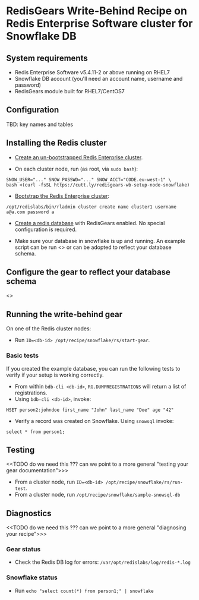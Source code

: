 # RedisGears Write-Behind Recipe on Redis Enterprise Software cluster for Snowflake DB

## System requirements

* Redis Enterprise Software v5.4.11-2 or above running on RHEL7
* Snowflake DB account (you'll need an account name, username and password)
* RedisGears module built for RHEL7/CentOS7

## Configuration

TBD: key names and tables

## Installing the Redis cluster

* [Create an un-bootstrapped Redis Enterprise cluster](https://docs.redislabs.com/latest/rs/installing-upgrading/downloading-installing/).

* On each cluster node, run (as root, via `sudo bash`):
```
SNOW_USER="..." SNOW_PASSWD="..." SNOW_ACCT="CODE.eu-west-1" \
bash <(curl -fsSL https://cutt.ly/redisgears-wb-setup-node-snowflake)
```

* [Bootstrap the Redis Enterprise cluster](https://docs.redislabs.com/latest/rs/administering/cluster-operations/new-cluster-setup/):
```
/opt/redislabs/bin/rladmin cluster create name cluster1 username a@a.com password a
```

* [Create a redis database](https://docs.redislabs.com/latest/modules/create-database-rs/) with RedisGears enabled.  No special configuration is required.

* Make sure your database in snowflake is up and running.  An example script can be run
<<TODO>>  or can be adopted to reflect your database schema.

## Configure the gear to reflect your database schema
<<TODO>>

## Running the write-behind gear

On one of the Redis cluster nodes:

* Run `ID=<db-id> /opt/recipe/snowflake/rs/start-gear`.

### Basic tests
If you created the example database, you can run the following tests to verify if your setup is working correctly.

* From within `bdb-cli <db-id>`, `RG.DUMPREGISTRATIONS` will return a list of registrations.
* Using `bdb-cli <db-id>`, invoke:
```
HSET person2:johndoe first_name "John" last_name "Doe" age "42"
```
* Verify a record was created on Snowflake. Using ```snowsql``` invoke:
```
select * from person1;
```

## Testing
<<TODO do we need this ??? can we point to a more general "testing your gear documentation">>>
* From a cluster node, run `ID=<db-id> /opt/recipe/snowflake/rs/run-test`.
* From a cluster node, run `/opt/recipe/snowflake/sample-snowsql-db`

## Diagnostics
<<TODO do we need this ??? can we point to a more general "diagnosing your recipe">>>
### Gear status

* Check the Redis DB log for errors: `/var/opt/redislabs/log/redis-*.log`

### Snowflake status

* Run `echo "select count(*) from person1;" | snowflake`
